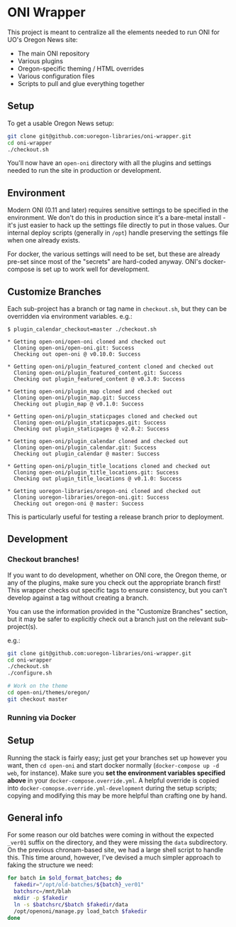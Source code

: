 ONI Wrapper
===

This project is meant to centralize all the elements needed to run ONI for UO's Oregon News site:

- The main ONI repository
- Various plugins
- Oregon-specific theming / HTML overrides
- Various configuration files
- Scripts to pull and glue everything together

Setup
---

To get a usable Oregon News setup:

```bash
git clone git@github.com:uoregon-libraries/oni-wrapper.git
cd oni-wrapper
./checkout.sh
```

You'll now have an `open-oni` directory with all the plugins and settings needed to
run the site in production or development.

Environment
---

Modern ONI (0.11 and later) requires sensitive settings to be specified in the
environment.  We don't do this in production since it's a bare-metal install -
it's just easier to hack up the settings file directly to put in those values.
Our internal deploy scripts (generally in `/opt`) handle preserving the
settings file when one already exists.

For docker, the various settings will need to be set, but these are already
pre-set since most of the "secrets" are hard-coded anyway.  ONI's
docker-compose is set up to work well for development.

Customize Branches
---

Each sub-project has a branch or tag name in `checkout.sh`, but they can be
overridden via environment variables.  e.g.:

    $ plugin_calendar_checkout=master ./checkout.sh

    * Getting open-oni/open-oni cloned and checked out
      Cloning open-oni/open-oni.git: Success
      Checking out open-oni @ v0.10.0: Success

    * Getting open-oni/plugin_featured_content cloned and checked out
      Cloning open-oni/plugin_featured_content.git: Success
      Checking out plugin_featured_content @ v0.3.0: Success

    * Getting open-oni/plugin_map cloned and checked out
      Cloning open-oni/plugin_map.git: Success
      Checking out plugin_map @ v0.1.0: Success

    * Getting open-oni/plugin_staticpages cloned and checked out
      Cloning open-oni/plugin_staticpages.git: Success
      Checking out plugin_staticpages @ v2.0.2: Success

    * Getting open-oni/plugin_calendar cloned and checked out
      Cloning open-oni/plugin_calendar.git: Success
      Checking out plugin_calendar @ master: Success

    * Getting open-oni/plugin_title_locations cloned and checked out
      Cloning open-oni/plugin_title_locations.git: Success
      Checking out plugin_title_locations @ v0.1.0: Success

    * Getting uoregon-libraries/oregon-oni cloned and checked out
      Cloning uoregon-libraries/oregon-oni.git: Success
      Checking out oregon-oni @ master: Success

This is particularly useful for testing a release branch prior to deployment.

Development
---

### Checkout branches!

If you want to do development, whether on ONI core, the Oregon theme, or any of
the plugins, make sure you check out the appropriate branch first!  This
wrapper checks out specific tags to ensure consistency, but you can't develop
against a tag without creating a branch.

You can use the information provided in the "Customize Branches" section, but
it may be safer to explicitly check out a branch just on the relevant
sub-project(s).

e.g.:

```bash
git clone git@github.com:uoregon-libraries/oni-wrapper.git
cd oni-wrapper
./checkout.sh
./configure.sh

# Work on the theme
cd open-oni/themes/oregon/
git checkout master
```

### Running via Docker

Setup
---

Running the stack is fairly easy; just get your branches set up however you
want, then `cd open-oni` and start docker normally (`docker-compose up -d web`,
for instance).  Make sure you **set the environment variables specified above**
in your `docker-compose.override.yml`.  A helpful override is copied into
`docker-comopse.override.yml-development` during the setup scripts; copying and
modifying this may be more helpful than crafting one by hand.

General info
---

For some reason our old batches were coming in without the expected `_ver01`
suffix on the directory, and they were missing the `data` subdirectory.  On the
previous chronam-based site, we had a large shell script to handle this.  This
time around, however, I've devised a much simpler approach to faking the
structure we need:

```bash
for batch in $old_format_batches; do
  fakedir="/opt/old-batches/${batch}_ver01"
  batchsrc=/mnt/blah
  mkdir -p $fakedir
  ln -s $batchsrc/$batch $fakedir/data
  /opt/openoni/manage.py load_batch $fakedir
done
```
